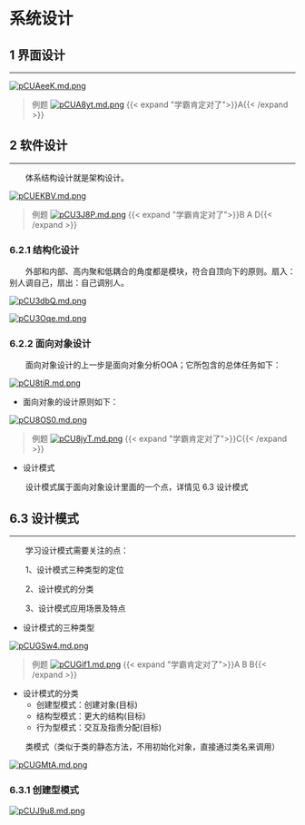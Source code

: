# 系统设计

## 1 界面设计

---

[![pCUAeeK.md.png](https://s1.ax1x.com/2023/06/26/pCUAeeK.md.png)](https://imgse.com/i/pCUAeeK)

>例题
[![pCUA8yt.md.png](https://s1.ax1x.com/2023/06/26/pCUA8yt.md.png)](https://imgse.com/i/pCUA8yt)
{{< expand "学霸肯定对了">}}A{{< /expand >}}

## 2 软件设计

---

&emsp;&emsp;体系结构设计就是架构设计。

[![pCUEKBV.md.png](https://s1.ax1x.com/2023/06/26/pCUEKBV.md.png)](https://imgse.com/i/pCUEKBV)

>例题
[![pCU3J8P.md.png](https://s1.ax1x.com/2023/06/26/pCU3J8P.md.png)](https://imgse.com/i/pCU3J8P)
{{< expand "学霸肯定对了">}}B A D{{< /expand >}}

### 6.2.1 结构化设计

&emsp;&emsp;外部和内部、高内聚和低耦合的角度都是模块，符合自顶向下的原则。扇入：别人调自己，扇出：自己调别人。

[![pCU3dbQ.md.png](https://s1.ax1x.com/2023/06/26/pCU3dbQ.md.png)](https://imgse.com/i/pCU3dbQ)

[![pCU3Oqe.md.png](https://s1.ax1x.com/2023/06/26/pCU3Oqe.md.png)](https://imgse.com/i/pCU3Oqe)

### 6.2.2 面向对象设计

&emsp;&emsp;面向对象设计的上一步是面向对象分析OOA；它所包含的总体任务如下：

[![pCU8tiR.md.png](https://s1.ax1x.com/2023/06/26/pCU8tiR.md.png)](https://imgse.com/i/pCU8tiR)

- 面向对象的设计原则如下：

[![pCU8OS0.md.png](https://s1.ax1x.com/2023/06/26/pCU8OS0.md.png)](https://imgse.com/i/pCU8OS0)

>例题
[![pCU8jyT.md.png](https://s1.ax1x.com/2023/06/26/pCU8jyT.md.png)](https://imgse.com/i/pCU8jyT)
{{< expand "学霸肯定对了">}}C{{< /expand >}}


- 设计模式

&emsp;&emsp;设计模式属于面向对象设计里面的一个点，详情见 6.3 设计模式

## 6.3 设计模式

---

&emsp;&emsp;学习设计模式需要关注的点：

&emsp;&emsp;1、设计模式三种类型的定位

&emsp;&emsp;2、设计模式的分类

&emsp;&emsp;3、设计模式应用场景及特点

- 设计模式的三种类型

[![pCUGSw4.md.png](https://s1.ax1x.com/2023/06/26/pCUGSw4.md.png)](https://imgse.com/i/pCUGSw4)

>例题
[![pCUGif1.md.png](https://s1.ax1x.com/2023/06/26/pCUGif1.md.png)](https://imgse.com/i/pCUGif1)
{{< expand "学霸肯定对了">}}A B B{{< /expand >}}

- 设计模式的分类
  - 创建型模式：创建对象(目标)
  - 结构型模式：更大的结构(目标)
  - 行为型模式：交互及指责分配(目标)
  
&emsp;&emsp;类模式（类似于类的静态方法，不用初始化对象，直接通过类名来调用）

[![pCUGMtA.md.png](https://s1.ax1x.com/2023/06/26/pCUGMtA.md.png)](https://imgse.com/i/pCUGMtA)

### 6.3.1 创建型模式

[![pCUJ9u8.md.png](https://s1.ax1x.com/2023/06/26/pCUJ9u8.md.png)](https://imgse.com/i/pCUJ9u8)